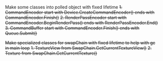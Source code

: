 Make some classes into polled object with fixed lifetime
~~1. CommandEncoder start with Device.CreateCommandEncoder() ends with CommandEncoder.Finish()~~
~~2. RenderPassEncoder start with CommandEncoder.BeginRenderPass() ends with RenderPassEncoder.End()~~
~~3. CommandBuffer start with CommandEncoder.Finish() ends with Queue.Submit()~~

~~Make specialized classes for swapChain with fixed lifetime to help with gc in main loop~~
~~1. TextureView from SwapChain.GetCurrentTextureView()~~
~~2. Texture from SwapChain.GetCurrentTexture()~~